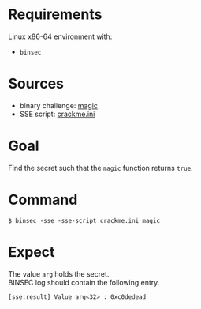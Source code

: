 # Requirements

Linux x86-64 environment with:
- `binsec`

# Sources

- binary challenge:     [magic](./magic)
- SSE script:           [crackme.ini](./crackme.ini)

# Goal

Find the secret such that the `magic` function returns `true`.

# Command

```console
$ binsec -sse -sse-script crackme.ini magic
```

# Expect

The value `arg` holds the secret.  
BINSEC log should contain the following entry.

```console
[sse:result] Value arg<32> : 0xc0dedead
```
